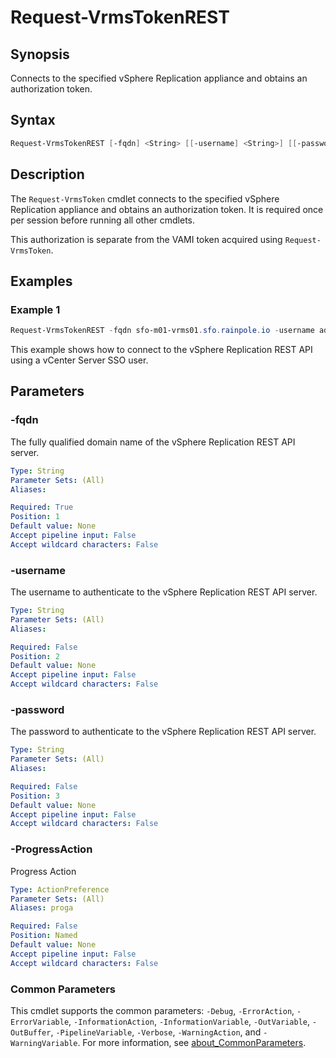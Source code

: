 # Request-VrmsTokenREST

## Synopsis

Connects to the specified vSphere Replication appliance and obtains an authorization token.

## Syntax

```powershell
Request-VrmsTokenREST [-fqdn] <String> [[-username] <String>] [[-password] <String>] [-ProgressAction <ActionPreference>] [<CommonParameters>]
```

## Description

The `Request-VrmsToken` cmdlet connects to the specified vSphere Replication appliance and obtains an authorization token.
It is required once per session before running all other cmdlets.

This authorization is separate from the VAMI token acquired using `Request-VrmsToken`.

## Examples

### Example 1

```powershell
Request-VrmsTokenREST -fqdn sfo-m01-vrms01.sfo.rainpole.io -username administrator@vsphere.local -password VMw@re1!
```

This example shows how to connect to the vSphere Replication REST API using a vCenter Server SSO user.

## Parameters

### -fqdn

The fully qualified domain name of the vSphere Replication REST API server.

```yaml
Type: String
Parameter Sets: (All)
Aliases:

Required: True
Position: 1
Default value: None
Accept pipeline input: False
Accept wildcard characters: False
```

### -username

The username to authenticate to the vSphere Replication REST API server.

```yaml
Type: String
Parameter Sets: (All)
Aliases:

Required: False
Position: 2
Default value: None
Accept pipeline input: False
Accept wildcard characters: False
```

### -password

The password to authenticate to the vSphere Replication REST API server.

```yaml
Type: String
Parameter Sets: (All)
Aliases:

Required: False
Position: 3
Default value: None
Accept pipeline input: False
Accept wildcard characters: False
```

### -ProgressAction

Progress Action

```yaml
Type: ActionPreference
Parameter Sets: (All)
Aliases: proga

Required: False
Position: Named
Default value: None
Accept pipeline input: False
Accept wildcard characters: False
```

### Common Parameters

This cmdlet supports the common parameters: `-Debug`, `-ErrorAction`, `-ErrorVariable`, `-InformationAction`, `-InformationVariable`, `-OutVariable`, `-OutBuffer`, `-PipelineVariable`, `-Verbose`, `-WarningAction`, and `-WarningVariable`. For more information, see [about_CommonParameters](http://go.microsoft.com/fwlink/?LinkID=113216).
